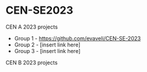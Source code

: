 # CEN-SE2023

CEN A 2023 projects 

* Group 1 - https://github.com/evaveli/CEN-SE-2023
* Group 2 - [insert link here]
* Group 3 - [insert link here]

CEN B 2023 projects 

